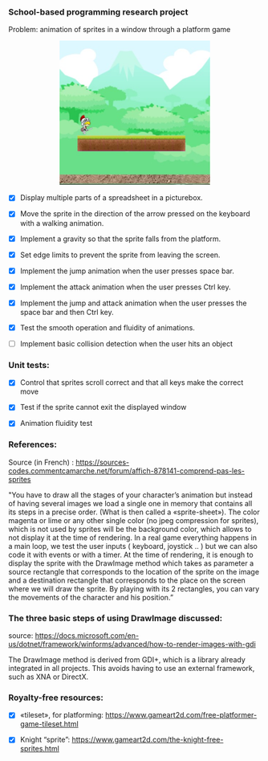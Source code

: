 ### School-based programming research project
Problem: animation of sprites in a window through a platform game

<p align="center">
<img src="https://raw.githubusercontent.com/laurentbarraud/AnimSprites/refs/heads/master/AnimSprites-screenshot.jpg" width="300" alt="screenshot of the main form" >
</p>


- [x] Display multiple parts of a spreadsheet in a picturebox.

- [x] Move the sprite in the direction of the arrow pressed on the keyboard with a walking animation.

- [x] Implement a gravity so that the sprite falls from the platform.

- [x] Set edge limits to prevent the sprite from leaving the screen.

- [x] Implement the jump animation when the user presses space bar.

- [x] Implement the attack animation when the user presses Ctrl key.

- [x] Implement the jump and attack animation when the user presses the space bar and then Ctrl key.

- [x] Test the smooth operation and fluidity of animations. 

- [ ] Implement basic collision detection when the user hits an object


### Unit tests:

- [x] Control that sprites scroll correct and that all keys make the correct move

- [x] Test if the sprite cannot exit the displayed window

- [x] Animation fluidity test

### References:

Source (in French) : https://sources-codes.commentcamarche.net/forum/affich-878141-comprend-pas-les-sprites 

"You have to draw all the stages of your character’s animation but instead of having several images we load a single one in memory that contains all its steps in a precise order. 
(What is then called a «sprite-sheet»).
The color magenta or lime or any other single color (no jpeg compression for sprites), which is not used by sprites will be the background color, which allows to not display it at the time of rendering.
In a real game everything happens in a main loop, we test the user inputs ( keyboard, joystick .. ) but we can also code it with events or with a timer. 
At the time of rendering, it is enough to display the sprite with the DrawImage method which takes as parameter a source rectangle that corresponds to the location of the sprite on the image and a destination rectangle that corresponds to the place on the screen where we will draw the sprite. 
By playing with its 2 rectangles, you can vary the movements of the character and his position.”


### The three basic steps of using DrawImage discussed:
source: https://docs.microsoft.com/en-us/dotnet/framework/winforms/advanced/how-to-render-images-with-gdi

The DrawImage method is derived from GDI+, which is a library already integrated in all projects.
This avoids having to use an external framework, such as XNA or DirectX. 

### Royalty-free resources:

- [x] «tileset», for platforming: 
https://www.gameart2d.com/free-platformer-game-tileset.html 

- [x] Knight “sprite”:
https://www.gameart2d.com/the-knight-free-sprites.html
